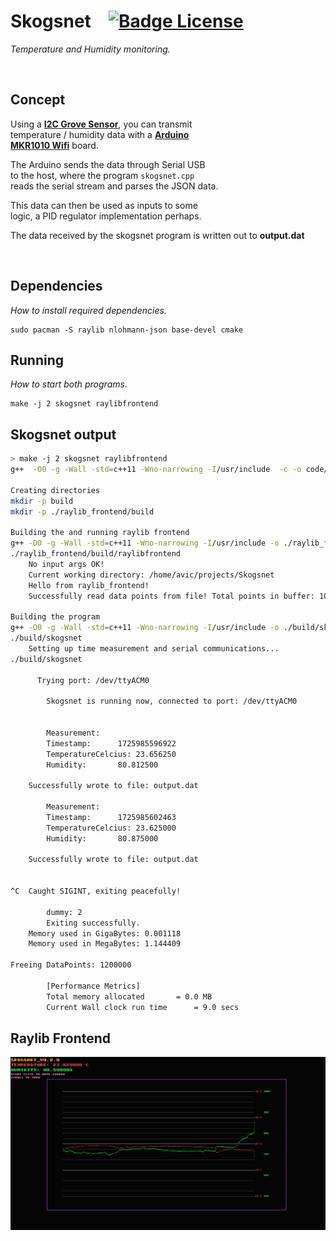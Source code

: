 # Skogsnet   [![Badge License]][license]

_Temperature and Humidity monitoring._

<br>

## Concept

Using a **[I2C Grove Sensor]**, you can transmit <br>
temperature / humidity data with a **[Arduino <br>
MKR1010 Wifi][arduino]**
board.

The Arduino sends the data through Serial USB <br>
to the host, where the program `skogsnet.cpp` <br>
reads the serial stream and parses the JSON data.

This data can then be used as inputs to some <br>
logic, a PID regulator implementation perhaps.

The data received by the skogsnet program is written out to **output.dat**

<br>


## Dependencies

_How to install required dependencies._

```shell
sudo pacman -S raylib nlohmann-json base-devel cmake 
```

## Running

_How to start both programs._

```shell
make -j 2 skogsnet raylibfrontend
```

## Skogsnet output
```bash
> make -j 2 skogsnet raylibfrontend
g++  -O0 -g -Wall -std=c++11 -Wno-narrowing -I/usr/include  -c -o code/skogsnet.o code/skogsnet.cpp

Creating directories
mkdir -p build
mkdir -p ./raylib_frontend/build

Building the and running raylib frontend
g++ -O0 -g -Wall -std=c++11 -Wno-narrowing -I/usr/include -o ./raylib_frontend/build/raylibfrontend ./raylib_frontend/frontend.cpp -L /usr/lib -lstdc++ -lm  -lraylib -lm -lpthread
./raylib_frontend/build/raylibfrontend
	No input args OK!
	Current working directory: /home/avic/projects/Skogsnet
	Hello from raylib_frontend!
	Successfully read data points from file! Total points in buffer: 100000

Building the program
g++ -O0 -g -Wall -std=c++11 -Wno-narrowing -I/usr/include -o ./build/skogsnet ./code/PID.cpp ./code/skogsnet.cpp -L /usr/lib -lstdc++ -lm 
./build/skogsnet
	Setting up time measurement and serial communications...
./build/skogsnet

      Trying port: /dev/ttyACM0

        Skogsnet is running now, connected to port: /dev/ttyACM0


        Measurement:
        Timestamp:		1725985596922
        TemperatureCelcius:	23.656250
        Humidity:		80.812500

	Successfully wrote to file: output.dat

        Measurement:
        Timestamp:		1725985602463
        TemperatureCelcius:	23.625000
        Humidity:		80.875000

	Successfully wrote to file: output.dat


^C	Caught SIGINT, exiting peacefully!

        dummy: 2
        Exiting successfully.
	Memory used in GigaBytes: 0.001118
	Memory used in MegaBytes: 1.144409

Freeing DataPoints: 1200000

        [Performance Metrics]
        Total memory allocated 		 = 0.0 MB
        Current Wall clock run time 	 = 9.0 secs
```

## Raylib Frontend

![screenshot.png](screenshot.png "Frontend")

<!----------------------------------------------------------------------------->

[badge license]: https://img.shields.io/badge/License-GPL_3-blue.svg?style=for-the-badge
[i2c grove sensor]: https://www.seeedstudio.com/Grove-Temperature-Humidity-Sensor-High-Accuracy-Mini.html
[arduino]: https://docs.arduino.cc/hardware/mkr-1000-wifi
[license]: #
